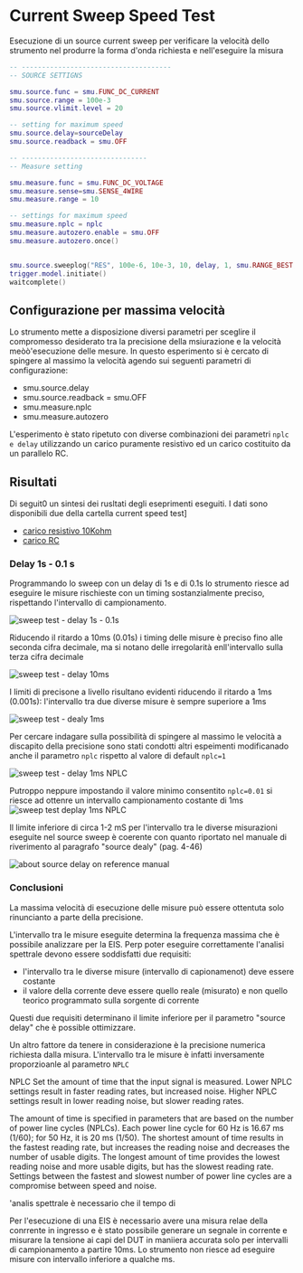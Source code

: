 # Current Sweep Speed Test

Esecuzione di un source current sweep per verificare la velocità dello strumento nel produrre la forma d'onda richiesta e nell'eseguire la misura

```lua
-- -------------------------------------
-- SOURCE SETTIGNS

smu.source.func = smu.FUNC_DC_CURRENT
smu.source.range = 100e-3
smu.source.vlimit.level = 20

-- setting for maximum speed 
smu.source.delay=sourceDelay
smu.source.readback = smu.OFF

-- -------------------------------
-- Measure setting

smu.measure.func = smu.FUNC_DC_VOLTAGE
smu.measure.sense=smu.SENSE_4WIRE
smu.measure.range = 10

-- settings for maximum speed
smu.measure.nplc = nplc
smu.measure.autozero.enable = smu.OFF
smu.measure.autozero.once()


smu.source.sweeplog("RES", 100e-6, 10e-3, 10, delay, 1, smu.RANGE_BEST, smu.OFF)
trigger.model.initiate()
waitcomplete()
```

## Configurazione per massima velocità

Lo strumento mette a disposizione diversi parametri per sceglire il compromesso desiderato tra la precisione della msiurazione e la velocità meòò'esecuzione delle mesure. In questo esperimento si è cercato di spingere al massimo la velocità agendo sui seguenti parametri di configurazione:

- smu.source.delay
- smu.source.readback = smu.OFF
- smu.measure.nplc
- smu.measure.autozero

L'esperimento è stato ripetuto con diverse combinazioni dei parametri `nplc e delay` utilizzando un carico puramente resistivo ed un carico costituito da un parallelo RC.

## Risultati

Di seguit0 un sintesi dei rusltati degli eseprimenti eseguiti. I dati sono disponibili due della cartella current speed test]

- [carico resistivo 10Kohm](../current-sweep-speed-test/current_sweep_test_R10K_LOAD.txt) 
- [carico RC](../current-sweep-speed-test/current_sweep_test_R10K_LOAD.txt)

### Delay 1s - 0.1 s

Programmando lo sweep con un delay di 1s e di 0.1s lo strumento riesce ad eseguire le misure rischieste con un timing sostanzialmente preciso, rispettando l'intervallo di campionamento.

![sweep test - delay 1s - 0.1s](../media/currrent_sweep_test_100ms.png)

Riducendo il ritardo a 10ms (0.01s) i timing delle misure è preciso fino alle seconda cifra decimale, ma si notano delle irregolarità enll'intervallo sulla terza cifra decimale

![sweep test - delay 10ms](../media/currrent_sweep_test_10ms.png)

I limiti di precisone a livello risultano evidenti riducendo il ritardo a 1ms (0.001s): l'intervallo tra due diverse misure è sempre superiore a 1ms

![sweep test - dealy 1ms](../media/currrent_sweep_test_1ms.png)

Per cercare indagare sulla possibilità di spingere al massimo le velocità a discapito della precisione sono stati condotti altri espeimenti modificanado anche il parametro `nplc` rispetto al valore di default `nplc=1`

![sweep test - delay 1ms NPLC](../media/currrent_sweep_test_1ms._npcl.png)

Putroppo neppure impostando il valore minimo consentito `nplc=0.01` si riesce ad ottenre un intervallo campionamento costante di 1ms
![sweep test deplay 1ms NPLC](../media/currrent_sweep_test_1ms._npcl_RC_load.png)

Il limite inferiore di circa 1-2 mS per l'intervallo tra le diverse misurazioni eseguite nel source sweep è coerente con quanto riportato nel manuale di riverimento al paragrafo "source dealy" (pag. 4-46)

![about source delay on reference manual](./media/../../media/manual4-46_source_delay.png)

### Conclusioni

La massima velocità di esecuzione delle misure può essere ottentuta solo rinuncianto a parte della precisione.

L'intervallo tra le misure eseguite determina la frequenza massima che è possibile analizzare per la EIS. Perp poter eseguire correttamente l'analisi spettrale devono essere soddisfatti due requisiti:

- l'intervallo tra le diverse misure (intervallo di capionamenot) deve essere costante
- il valore della corrente deve essere quello reale (misurato) e non quello teorico programmato sulla sorgente di corrente
  
Questi due requisiti determinano il limite inferiore per il parametro "source delay" che è possible ottimizzare.

Un altro fattore da tenere in considerazione è la precisione numerica richiesta dalla misura. L'intervallo tra le misure è infatti inversamente proporzioanle al parametro  `NPLC`

NPLC Set the amount of time that the input signal is measured. Lower NPLC settings result
in faster reading rates, but increased noise. Higher NPLC settings result in lower
reading noise, but slower reading rates.

The amount of time is specified in parameters that are based on the number of power line cycles
(NPLCs). Each power line cycle for 60 Hz is 16.67 ms (1/60); for 50 Hz, it is 20 ms (1/50).
The shortest amount of time results in the fastest reading rate, but increases the reading noise and
decreases the number of usable digits.
The longest amount of time provides the lowest reading noise and more usable digits, but has the
slowest reading rate.
Settings between the fastest and slowest number of power line cycles are a compromise between
speed and noise.

'analis spettrale è necessario che il tempo di 

Per l'esecuzione di una EIS è necessario avere una misura relae della conrrente in ingresso e
è stato possibile generare un segnale in corrente e misurare la tensione ai capi del DUT in maniiera accurata solo per intervalli di campionamento a partire 10ms.
Lo strumento non riesce ad eseguire misure con intervallo inferiore a qualche ms.
